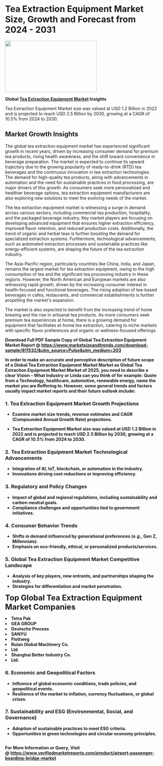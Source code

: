 <H1>Tea Extraction Equipment Market Size, Growth and Forecast from 2024 - 2031</H1><img class="aligncenter size-medium wp-image-584254" src="https://thirdeyenews.in/wp-content/uploads/2024/09/Global-Market-Research-300x168.jpeg" alt="" width="300" height="168" /><p><strong>Global&nbsp;<a href="https://www.marketsizeandtrends.com/download-sample/811532/&amp;utm_source=Pulse&amp;utm_medium=203">Tea Extraction Equipment Market</a> Insights</strong></p><p>Tea Extraction Equipment Market size was valued at USD 1.2 Billion in 2022 and is projected to reach USD 2.5 Billion by 2030, growing at a CAGR of 10.5% from 2024 to 2030.</p><p><h2>Market Growth Insights</h2> <p>The global tea extraction equipment market has experienced significant growth in recent years, driven by increasing consumer demand for premium tea products, rising health awareness, and the shift toward convenience in beverage preparation. The market is expected to continue its upward trajectory due to the growing popularity of ready-to-drink (RTD) tea beverages and the continuous innovation in tea extraction technologies. The demand for high-quality tea products, along with advancements in automation and the need for sustainable practices in food processing, are major drivers of this growth. As consumers seek more personalized and healthier beverage options, tea extraction equipment manufacturers are also exploring new solutions to meet the evolving needs of the market.</p> <p><strong></strong></p> <p>The tea extraction equipment market is witnessing a surge in demand across various sectors, including commercial tea production, hospitality, and the packaged beverage industry. Key market players are focusing on developing advanced equipment that ensures higher extraction efficiency, improved flavor retention, and reduced production costs. Additionally, the trend of organic and herbal teas is further boosting the demand for specialized extraction systems. Furthermore, technological advancements, such as automated extraction processes and sustainable practices like energy-efficient systems, are shaping the future of the tea extraction industry.</p> <p>The Asia-Pacific region, particularly countries like China, India, and Japan, remains the largest market for tea extraction equipment, owing to the high consumption of tea and the significant tea processing industry in these regions. However, the North American and European markets are also witnessing rapid growth, driven by the increasing consumer interest in health-focused and functional beverages. The rising adoption of tea-based beverages in cafes, restaurants, and commercial establishments is further propelling the market's expansion.</p> <p>The market is also expected to benefit from the increasing trend of home brewing and the rise in artisanal tea products. As more consumers seek premium tea experiences at home, there is a growing demand for equipment that facilitates at-home tea extraction, catering to niche markets with specific flavor preferences and organic or wellness-focused offerings.</p> <p><strong></p><p><span class=""><strong>Download Full PDF Sample Copy of Global Tea Extraction Equipment Market Report</strong> @ <a href="https://www.marketsizeandtrends.com/download-sample/811532/&amp;utm_source=Pulse&amp;utm_medium=203" target="_blank">https://www.marketsizeandtrends.com/download-sample/811532/&amp;utm_source=Pulse&amp;utm_medium=203</a></span></p><p>In order to make an accurate and perceptive description of future scope of a Global&nbsp;Tea Extraction Equipment Market Market as Global&nbsp;Tea Extraction Equipment Market Market of 2025, you need to describe a clear Vision &ndash; What Industry or Linda can you think of for example: Quote from a Technology, healthcare, automotive, renewable energy, name the market you are Reffering to. However, some general trends and factors usually impact market reports and their future outlook include:</p><h3>1.&nbsp;<strong>Tea Extraction Equipment Market Growth Projections</strong></h3><ul><li>Examine market size trends, revenue estimates and CAGR (Compounded Annual Growth Rate) projections.</li><li><p>Tea Extraction Equipment Market size was valued at USD 1.2 Billion in 2022 and is projected to reach USD 2.5 Billion by 2030, growing at a CAGR of 10.5% from 2024 to 2030.</p></li></ul><h3>2.&nbsp;<strong>Tea Extraction Equipment Market Technological Advancements</strong></h3><ul><li>Integration of AI, IoT, blockchain, or automation in the industry.</li><li>Innovations driving cost reductions or improving efficiency.</li></ul><h3>3.&nbsp;<strong>Regulatory and Policy Changes</strong></h3><ul><li>Impact of global and regional regulations, including sustainability and carbon-neutral goals.</li><li>Compliance challenges and opportunities tied to government initiatives.</li></ul><h3>4.&nbsp;<strong>Consumer Behavior Trends</strong></h3><ul><li>Shifts in demand influenced by generational preferences (e.g., Gen Z, Millennials).</li><li>Emphasis on eco-friendly, ethical, or personalized products/services.</li></ul><h3>5.&nbsp;<strong>Global Tea Extraction Equipment Market Competitive Landscape</strong></h3><ul><li>Analysis of key players, new entrants, and partnerships shaping the industry.</li><li>Strategies for differentiation and market penetration.</li></ul><p data-pm-slice="1 1 []"><span style="color: inherit; font-family: inherit; font-size: 25px;">Top Global Tea Extraction Equipment Market Companies</span></p><div class="" data-test-id=""><p><li>Tetra Pak</li><li> GEA GROUP</li><li> Deutsche Process</li><li> SANYU</li><li> Flottweg</li><li> Ruian Global Machinery Co.</li><li> Ltd</li><li> Shanghai Better Industry Co.</li><li> Ltd.</li></p></div><h3>6.&nbsp;<strong>Economic and Geopolitical Factors</strong></h3><ul><li>Influence of global economic conditions, trade policies, and geopolitical events.</li><li>Resilience of the market to inflation, currency fluctuations, or global crises.</li></ul><h3>7.&nbsp;<strong>Sustainability and ESG (Environmental, Social, and Governance)</strong></h3><ul><li>Adoption of sustainable practices to meet ESG criteria.</li><li>Opportunities in green technologies and circular economy principles.</li></ul><h2><strong style="font-size: 14px;">For More Information or Query, Visit @&nbsp;</strong><a style="background-color: #ffffff; font-size: 14px;" href="https://www.marketsizeandtrends.com/report/tea-extraction-equipment-market/" target="_blank">https://www.verifiedmarketreports.com/product/airport-passenger-boarding-bridge-market</a></h2>
